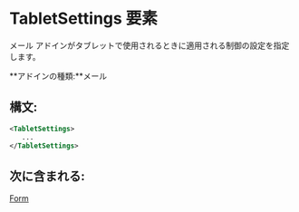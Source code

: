 
# <a name="tabletsettings-element"></a>TabletSettings 要素
メール アドインがタブレットで使用されるときに適用される制御の設定を指定します。

 **アドインの種類:**メール


## <a name="syntax:"></a>構文:


```XML
<TabletSettings>
   ...
</TabletSettings>
```


## <a name="contained-in:"></a>次に含まれる:

[Form](../../reference/manifest/form.md)

